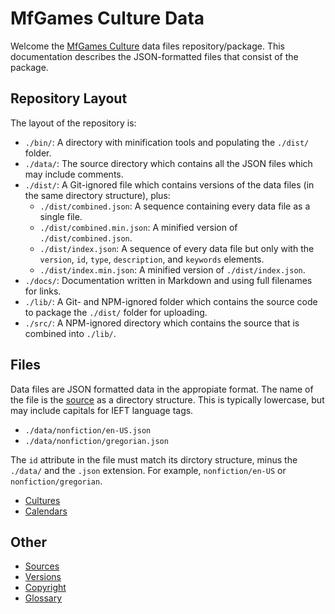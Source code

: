 MfGames Culture Data
====================

Welcome the [MfGames Culture](https://mgames.com/mfgames-culture/) data files repository/package. This documentation describes the JSON-formatted files that consist of the package.

Repository Layout
-----------------

The layout of the repository is:

* `./bin/`: A directory with minification tools and populating the `./dist/` folder.
* `./data/`: The source directory which contains all the JSON files which may include comments.
* `./dist/`: A Git-ignored file which contains versions of the data files (in the same directory structure), plus:
	* `./dist/combined.json`: A sequence containing every data file as a single file.
	* `./dist/combined.min.json`: A minified version of `./dist/combined.json`.
	* `./dist/index.json`: A sequence of every data file but only with the `version`, `id`, `type`, `description`, and `keywords` elements.
	* `./dist/index.min.json`: A minified version of `./dist/index.json`.
* `./docs/`: Documentation written in Markdown and using full filenames for links.
* `./lib/`: A Git- and NPM-ignored folder which contains the source code to package the `./dist/` folder for uploading.
* `./src/`: A NPM-ignored directory which contains the source that is combined into `./lib/`.

Files
-----

Data files are JSON formatted data in the appropiate format. The name of the file is the [source](sources.md) as a directory structure. This is typically lowercase, but may include capitals for IEFT language tags.

* `./data/nonfiction/en-US.json`
* `./data/nonfiction/gregorian.json`

The `id` attribute in the file must match its dirctory structure, minus the `./data/` and the `.json` extension. For example, `nonfiction/en-US` or `nonfiction/gregorian`.

* [Cultures](cultures.md)
* [Calendars](calendars.md)

Other
-----

* [Sources](sources.md)
* [Versions](versions.md)
* [Copyright](copyright.md)
* [Glossary](glossary.md)
